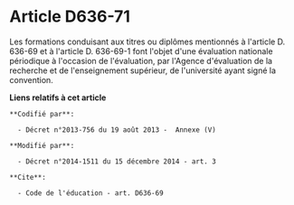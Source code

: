 # Article D636-71

Les formations conduisant aux titres ou diplômes mentionnés        à l'article D. 636-69 et à l'article D. 636-69-1 font
l'objet d'une évaluation nationale périodique à l'occasion de l'évaluation, par l'Agence d'évaluation de la recherche et de
l'enseignement supérieur, de l'université ayant signé la convention.

**Liens relatifs à cet article**

	**Codifié par**:

	  - Décret n°2013-756 du 19 août 2013 -  Annexe (V)

	**Modifié par**:

	  - Décret n°2014-1511 du 15 décembre 2014 - art. 3

	**Cite**:

	  - Code de l'éducation - art. D636-69
